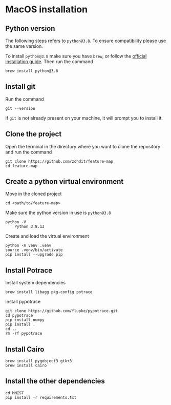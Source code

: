 # MacOS installation

## Python version
The following steps refers to `python@3.8`. To ensure compatibility please use the same version.

To install `python@3.8` make sure you have `brew`, or follow the [official installation guide](https://docs.brew.sh/Installation). Then run the command
```
brew install python@3.8
```

## Install git
Run the command
```
git --version
```
If `git` is not already present on your machine, it will prompt you to install it.

## Clone the project
Open the terminal in the directory where you want to clone the repository and run the command
```
git clone https://github.com/zohdit/feature-map
cd feature-map
```

## Create a python virtual environment

Move in the cloned project
```
cd <path/to/feature-map>
```

Make sure the python version in use is `python@3.8`
```
python -V
    Python 3.8.13
```

Create and load the virtual environment
```
python -m venv .venv
source .venv/bin/activate
pip install --upgrade pip
```

## Install Potrace
Install system dependencies
```
brew install libagg pkg-config potrace
```

Install pypotrace
```
git clone https://github.com/flupke/pypotrace.git
cd pypotrace
pip install numpy
pip install .
cd ..
rm -rf pypotrace
```

## Install Cairo
```
brew install pygobject3 gtk+3
brew install cairo
```

## Install the other dependencies
```
cd MNIST
pip install -r requirements.txt
```